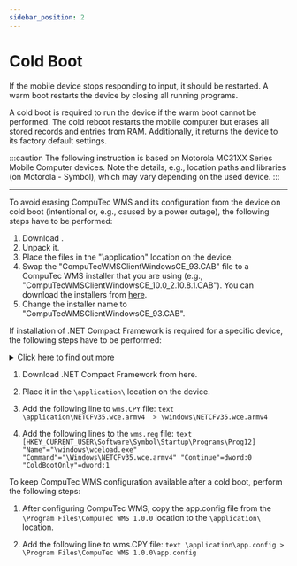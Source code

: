```yaml
---
sidebar_position: 2
---
```


# Cold Boot

If the mobile device stops responding to input, it should be restarted. A warm boot restarts the device by closing all running programs.

A cold boot is required to run the device if the warm boot cannot be performed. The cold reboot restarts the mobile computer but erases all stored records and entries from RAM. Additionally, it returns the device to its factory default settings.

:::caution
    The following instruction is based on Motorola MC31XX Series Mobile Computer devices. Note the details, e.g., location paths and libraries (on Motorola - Symbol), which may vary depending on the used device.
:::

---

To avoid erasing CompuTec WMS and its configuration from the device on cold boot (intentional or, e.g., caused by a power outage), the following steps have to be performed:

1. Download <!--[the file pack](./media/ColdBoot.rar)-->.
2. Unpack it.
3. Place the files in the "\application\" location on the device.
4. Swap the "CompuTecWMSClientWindowsCE_93.CAB" file to a CompuTec WMS installer that you are using (e.g., "CompuTecWMSClientWindowsCE_10.0_2.10.8.1.CAB"). You can download the installers from [here](../../../releases/download.md).
5. Change the installer name to "CompuTecWMSClientWindowsCE_93.CAB".

If installation of .NET Compact Framework is required for a specific device, the following steps have to be performed:
<details>
    <summary>Click here to find out more</summary>
    <div>
:::info
    .NET Compact Framework availability depends on a device specification, e.g., devices with Windows CE 5.0 system must manually install .NET Compact Framework. Devices with CE 7.0 have the functionality installed by default.
:::
    </div>
    </details>

1. Download .NET Compact Framework from here.
2. Place it in the `\application\` location on the device.
3. Add the following line to `wms.CPY` file:
        ```text
        \application\NETCFv35.wce.armv4  > \windows\NETCFv35.wce.armv4
        ```

4. Add the following lines to the `wms.reg` file:
        ```text
        [HKEY_CURRENT_USER\Software\Symbol\Startup\Programs\Prog12]
        "Name"="\windows\wceload.exe"
        "Command"="\Windows\NETCFv35.wce.armv4"
        "Continue"=dword:0
        "ColdBootOnly"=dword:1
        ```

To keep CompuTec WMS configuration available after a cold boot, perform the following steps:

1. After configuring CompuTec WMS, copy the app.config file from the `\Program Files\CompuTec WMS 1.0.0` location to the `\application\` location.

2. Add the following line to wms.CPY file:
        ```text
        \application\app.config > \Program Files\CompuTec WMS 1.0.0\app.config
        ```
